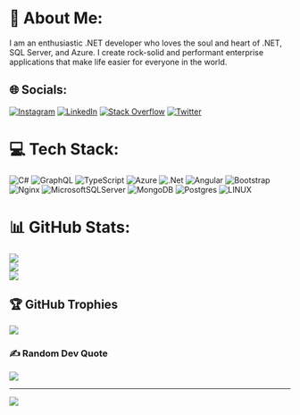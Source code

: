 # 💫 About Me:
I am an enthusiastic .NET developer who loves the soul and heart of .NET, SQL Server, and Azure. I create rock-solid and performant enterprise applications that make life easier for everyone in the world.


## 🌐 Socials:
[![Instagram](https://img.shields.io/badge/Instagram-%23E4405F.svg?logo=Instagram&logoColor=white)](https://instagram.com/husseinbeygi) [![LinkedIn](https://img.shields.io/badge/LinkedIn-%230077B5.svg?logo=linkedin&logoColor=white)](https://linkedin.com/in/husseinbeygi) [![Stack Overflow](https://img.shields.io/badge/-Stackoverflow-FE7A16?logo=stack-overflow&logoColor=white)](https://stackoverflow.com/users/hussein-beygi) [![Twitter](https://img.shields.io/badge/Twitter-%231DA1F2.svg?logo=Twitter&logoColor=white)](https://twitter.com/husseinbeygi) 

# 💻 Tech Stack:
![C#](https://img.shields.io/badge/c%23-%23239120.svg?style=for-the-badge&logo=c-sharp&logoColor=white) ![GraphQL](https://img.shields.io/badge/-GraphQL-E10098?style=for-the-badge&logo=graphql&logoColor=white) ![TypeScript](https://img.shields.io/badge/typescript-%23007ACC.svg?style=for-the-badge&logo=typescript&logoColor=white) ![Azure](https://img.shields.io/badge/azure-%230072C6.svg?style=for-the-badge&logo=azure-devops&logoColor=white) ![.Net](https://img.shields.io/badge/.NET-5C2D91?style=for-the-badge&logo=.net&logoColor=white) ![Angular](https://img.shields.io/badge/angular-%23DD0031.svg?style=for-the-badge&logo=angular&logoColor=white) ![Bootstrap](https://img.shields.io/badge/bootstrap-%23563D7C.svg?style=for-the-badge&logo=bootstrap&logoColor=white) ![Nginx](https://img.shields.io/badge/nginx-%23009639.svg?style=for-the-badge&logo=nginx&logoColor=white) ![MicrosoftSQLServer](https://img.shields.io/badge/Microsoft%20SQL%20Sever-CC2927?style=for-the-badge&logo=microsoft%20sql%20server&logoColor=white) ![MongoDB](https://img.shields.io/badge/MongoDB-%234ea94b.svg?style=for-the-badge&logo=mongodb&logoColor=white) ![Postgres](https://img.shields.io/badge/postgres-%23316192.svg?style=for-the-badge&logo=postgresql&logoColor=white) ![LINUX](https://img.shields.io/badge/Linux-FCC624?style=for-the-badge&logo=linux&logoColor=black)
# 📊 GitHub Stats:
![](https://github-readme-stats.vercel.app/api?username=husseinbeygi&theme=merko&hide_border=false&include_all_commits=true&count_private=true)<br/>
![](https://github-readme-streak-stats.herokuapp.com/?user=husseinbeygi&theme=merko&hide_border=false)<br/>
![](https://github-readme-stats.vercel.app/api/top-langs/?username=husseinbeygi&theme=merko&hide_border=false&include_all_commits=true&count_private=true&layout=compact)

## 🏆 GitHub Trophies
![](https://github-profile-trophy.vercel.app/?username=husseinbeygi&theme=gruvbox&no-frame=false&no-bg=false&margin-w=4)

### ✍️ Random Dev Quote
![](https://quotes-github-readme.vercel.app/api?type=horizontal&theme=dark)

---
[![](https://visitcount.itsvg.in/api?id=husseinbeygi&icon=0&color=0)](https://visitcount.itsvg.in)

<!-- Proudly created with GPRM ( https://gprm.itsvg.in ) -->
